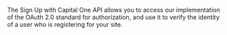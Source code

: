 The	Sign Up	with Capital One	API	allows	you	to	access	our	implementation	of	the	OAuth	2.0	standard for authorization,	and	use	it	to	verify	the	identity	of	a	user	who	is	registering	for	your	site.
